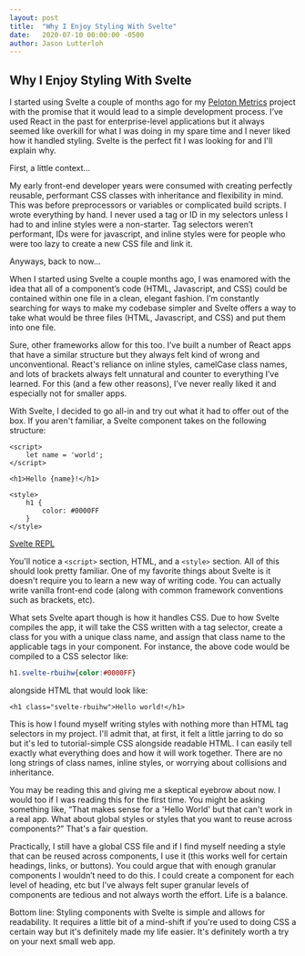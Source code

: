 ```yaml
---
layout: post
title:  "Why I Enjoy Styling With Svelte"
date:   2020-07-10 00:00:00 -0500
author: Jason Lutterloh
---
```


## Why I Enjoy Styling With Svelte

I started using Svelte a couple of months ago for my  [Peloton Metrics](https://github.com/jasonlutterloh/metrics-peloton) project with the promise that it would lead to a simple development process. I’ve used React in the past for enterprise-level applications but it always seemed like overkill for what I was doing in my spare time and I never liked how it handled styling. Svelte is the perfect fit I was looking for and I'll explain why.

First, a little context...

My early front-end developer years were consumed with creating perfectly reusable, performant CSS classes with inheritance and flexibility in mind. This was before preprocessors or variables or complicated build scripts. I wrote everything by hand. I never used a tag or ID in my selectors unless I had to and inline styles were a non-starter. Tag selectors weren’t performant, IDs were for javascript, and inline styles were for people who were too lazy to create a new CSS file and link it. 

Anyways, back to now...

When I started using Svelte a couple months ago, I was enamored with the idea that all of a component’s code (HTML, Javascript, and CSS) could be contained within one file in a clean, elegant fashion. I’m constantly searching for ways to make my codebase simpler and Svelte offers a way to take what would be three files (HTML, Javascript, and CSS) and put them into one file.

Sure, other frameworks allow for this too. I’ve built a number of React apps that have a similar structure but they always felt kind of wrong and unconventional. React's reliance on inline styles, camelCase class names, and lots of brackets always felt unnatural and counter to everything I’ve learned. For this (and a few other reasons), I’ve never really liked it and especially not for smaller apps.

With Svelte, I decided to go all-in and try out what it had to offer out of the box. If you aren't familiar, a Svelte component takes on the following structure:

```markup
<script>
	let name = 'world';
</script>

<h1>Hello {name}!</h1>

<style>
	h1 {
		color: #0000FF
	}
</style>
```
 [Svelte REPL](https://svelte.dev/repl/974a0475baeb4ac8ac8a80c34a60445d) 

You'll notice a `<script>` section, HTML, and a `<style>` section. All of this should look pretty familiar. One of my favorite things about Svelte is it doesn't require you to learn a new way of writing code. You can actually write vanilla front-end code (along with common framework conventions such as brackets, etc). 

What sets Svelte apart though is how it handles CSS. Due to how Svelte compiles the app, it will take the CSS written with a tag selector, create a class for you with a unique class name, and assign that class name to the applicable tags in your component. For instance, the above code would be compiled to a CSS selector like:

```css
h1.svelte-rbuihw{color:#0000FF}
```

alongside HTML that would look like:

```markup
<h1 class="svelte-rbuihw">Hello world!</h1>
```

This is how I found myself writing styles with nothing more than HTML tag selectors in my project. I'll admit that, at first, it felt a little jarring to do so but it's led to tutorial-simple CSS alongside readable HTML. I can easily tell exactly what everything does and how it will work together. There are no long strings of class names, inline styles, or worrying about collisions and inheritance. 

You may be reading this and giving me a skeptical eyebrow about now. I would too if I was reading this for the first time. You might be asking something like, “That makes sense for a 'Hello World' but that can't work in a real app. What about global styles or styles that you want to reuse across components?” That's a fair question.

Practically, I still have a global CSS file and if I find myself needing a style that can be reused across components, I use it (this works well for certain headings, links, or buttons). You could argue that with enough granular components I wouldn’t need to do this. I could create a component for each level of heading, etc but I’ve always felt super granular levels of components are tedious and not always worth the effort. Life is a balance. 

Bottom line: Styling components with Svelte is simple and allows for readability. It requires a little bit of a mind-shift if you're used to doing CSS a certain way but it's definitely made my life easier. It's definitely worth a try on your next small web app.
